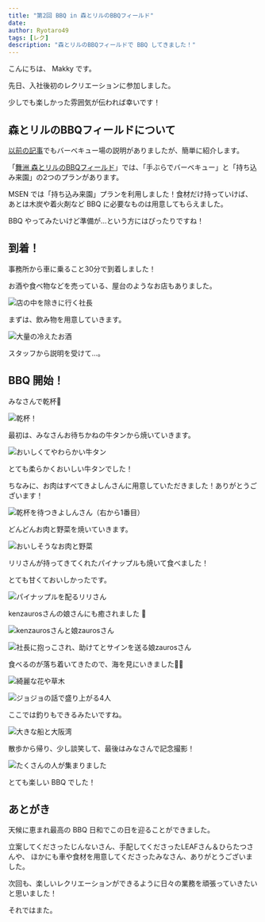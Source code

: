 ```yaml
---
title: "第2回 BBQ in 森とリルのBBQフィールド"
date: 
author: Ryotaro49
tags: [レク]
description: "森とリルのBBQフィールドで BBQ してきました！"
---
```

こんにちは、 Makky です。

先日、入社後初のレクリエーションに参加しました。

少しでも楽しかった雰囲気が伝われば幸いです！

## 森とリルのBBQフィールドについて

[以前の記事](https://mseeeen.msen.jp/2022-bbq-in-maishima/)でもバーベキュー場の説明がありましたが、簡単に紹介します。

「[舞洲 森とリルのBBQフィールド](https://www.lodge-maishima.com/bbq/)」では、「手ぶらでバーベキュー」と「持ち込み来園」の2つのプランがあります。

MSEN では「持ち込み来園」プランを利用しました！食材だけ持っていけば、あとは木炭や着火剤など BBQ に必要なものは用意してもらえました。

BBQ やってみたいけど準備が...という方にはぴったりですね！

## 到着！

事務所から車に乗ること30分で到着しました！

お酒や食べ物などを売っている、屋台のようなお店もありました。

![店の中を除きに行く社長](images/001.jpg "店の中を除きに行く社長")

まずは、飲み物を用意していきます。

![大量の冷えたお酒](images/002.jpg "大量の冷えたお酒")

スタッフから説明を受けて...。

## BBQ 開始！

みなさんで乾杯🍻

![乾杯！](images/003.jpg "乾杯！")

最初は、みなさんお待ちかねの牛タンから焼いていきます。

![おいしくてやわらかい牛タン](images/004.jpg "おいしくてやわらかい牛タン")

とても柔らかくおいしい牛タンでした！

ちなみに、お肉はすべてきよしんさんに用意していただきました！ありがとうございます！

![乾杯を待つきよしんさん（右から1番目）](images/005.jpg "乾杯を待つきよしんさん（右から1番目）")

どんどんお肉と野菜を焼いていきます。

![おいしそうなお肉と野菜](images/006.jpg "お肉と野菜")

リリさんが持ってきてくれたパイナップルも焼いて食べました！

とても甘くておいしかったです。

![パイナップルを配るリリさん](images/007.jpg "パイナップルを配るリリさん")

kenzaurosさんの娘さんにも癒されました 👼

![kenzaurosさんと娘zaurosさん](images/008.jpg "kenzaurosさんと娘zaurosさん")

![社長に抱っこされ、助けてとサインを送る娘zaurosさん](images/009.jpg "社長に抱っこされ、助けてとサインを送る娘zaurosさん")

食べるのが落ち着いてきたので、海を見にいきました🚶‍♂️

![綺麗な花や草木](images/010.jpg "綺麗な花や草木")

![ジョジョの話で盛り上がる4人](images/011.jpg "ジョジョの話で盛り上がる4人")

ここでは釣りもできるみたいですね。

![大きな船と大阪湾](images/012.jpg "大きな船と大阪湾")

散歩から帰り、少し談笑して、最後はみなさんで記念撮影！

![たくさんの人が集まりました](images/013.jpg "たくさんの人が集まりました")

とても楽しい BBQ でした！

## あとがき

天候に恵まれ最高の BBQ 日和でこの日を迎ることができました。

立案してくださったじんないさん、手配してくださったLEAFさん＆ひらたつさんや、
ほかにも車や食材を用意してくださったみなさん、ありがとうございました。

次回も、楽しいレクリエーションができるように日々の業務を頑張っていきたいと思いました！

それではまた。
